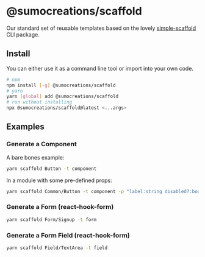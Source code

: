 # @sumocreations/scaffold

Our standard set of reusable templates based on the lovely [simple-scaffold](https://github.com/chenasraf/simple-scaffold) CLI package.

## Install

You can either use it as a command line tool or import into your own code.

```bash
# npm
npm install [-g] @sumocreations/scaffold
# yarn
yarn [global] add @sumocreations/scaffold
# run without installing
npx @sumocreations/scaffold@latest <...args>
```

## Examples

### Generate a Component

A bare bones example:

```bash
yarn scaffold Button -t component
```

In a module with some pre-defined props:

```bash
yarn scaffold Common/Button -t component -p "label:string disabled?:boolean"
```

### Generate a Form (react-hook-form)

```bash
yarn scaffold Form/Signup -t form
```

### Generate a Form Field (react-hook-form)

```bash
yarn scaffold Field/TextArea -t field
```
